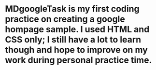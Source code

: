# MDgoogleTask is my first coding practice on creating a google hompage sample. I used HTML and CSS only; I still have a lot to learn though and hope to improve on my work during personal practice time.  
